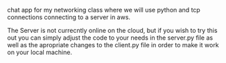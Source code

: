 chat app for my networking class where we will use python and tcp connections connecting to a server in aws.


The Server is not currecntly online on the cloud, but if you wish to try this out you can simply adjust the code to your needs in the server.py file as well as the apropriate changes to the client.py file in order to make it work on your local machine.

